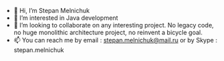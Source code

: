 - 👋 Hi, I’m Stepan Melnichuk
- 👀 I’m interested in Java development
- 💞️ I’m looking to collaborate on any interesting project. No legacy code, no huge monolithic architecture project, no reinvent a bicycle goal.
- 📫 You can reach me by email : stepan.melnichuk@mail.ru or by Skype : stepan.melnichuk

<!---
stepanmelnichuk/stepanmelnichuk is a ✨ special ✨ repository because its `README.md` (this file) appears on your GitHub profile.
You can click the Preview link to take a look at your changes.
--->
